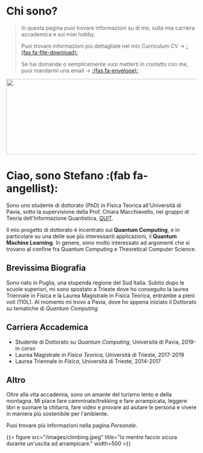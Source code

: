 # Chi sono?


> In questa pagina puoi trovare informazioni su di me, sulla mia carriera accademica e sui miei hobby.
>
> Puoi trovare informazioni più dettagliate nel mio Curriculum CV -> [:(fas fa-file-download):](/documents/cv.pdf)
>
> Se hai domande o semplicemente vuoi metterti in contatto con me, puoi mandarmi una email -> [:(fas fa-envelope):](mailto:mangini.stfn@gmail.com)

<p align="center">
  <img width="600" height="200" src="/images/profile2.png">
</p>  

# Ciao, sono Stefano :(fab fa-angellist):
Sono uno studente di dottorato (PhD) in Fisica Teorica all'Università di Pavia, sotto la supervisione della Prof. Chiara Macchiavello, nel gruppo di Teoria dell'Informazione Quantistica, [QUIT](https://www.qubit.it/).

Il mio progetto di dottorato è incentrato sul **Quantum Computing**, e in particolare su una delle sue più interessanti applicazioni, il **Quantum Machine Learning**.
In genere, sono molto interessato ad argomenti che si trovano al confine fra Quantum Computing e Theoretical Computer Science.

## Brevissima Biografia

Sono nato in Puglia, una stupenda regione del Sud Italia. Subito dopo le scuole superiori, mi sono spostato a Trieste dove ho conseguito la laurea Triennale in Fisica e la Laurea Magistrale in Fisica Teorica, entrambe a pieni voti (110L). Al momento mi trovo a Pavia, dove ho appena iniziato il Dottorato su tematiche di *Quantum Computing*

## Carriera Accademica  

* Studente di Dottorato su _Quantum Computing_, Università di Pavia, 2019-in corso
* Laurea Magistrale in _Fisica Teorica_, Università di Trieste, 2017-2019
* Laurea Triennale in _Fisica_, Università di Trieste, 2014-2017  

## Altro  
Oltre alla vita accademia, sono un amante del turismo lento e della montagna. Mi piace fare camminate/trekking e fare arrampicata, leggere libri e suonare la chitarra, fare video e provare ad aiutare le persona e vivere in maniera più sostenibile per l'ambiente.


Puoi trovare più informazioni nella pagina _Personale_.  

{{< figure src="/images/climbing.jpeg" title="Io mentre faccio sicura durante un'uscita ad arrampicare." width=500 >}}

